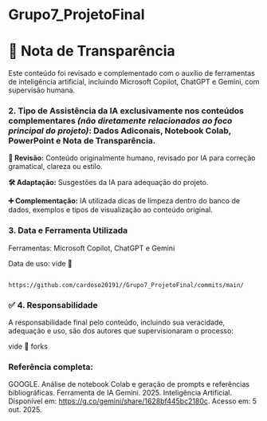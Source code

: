 # Grupo7_ProjetoFinal





# 📢 Nota de Transparência
Este conteúdo foi revisado e complementado com o auxílio de ferramentas de inteligência artificial, incluindo Microsoft Copilot, ChatGPT e Gemini, com supervisão humana.

### 2. Tipo de Assistência da IA exclusivamente nos conteúdos **complementares** *(não diretamente relacionados ao foco principal do projeto)*: Dados Adiconais, Notebook Colab, PowerPoint e Nota de Transparência.

**🧹 Revisão:** Conteúdo originalmente humano, revisado por IA para correção gramatical, clareza ou estilo.

**🛠️ Adaptação:** Susgestões da IA para adequação do projeto.

**➕ Complementação:** IA utilizada dicas de limpeza dentro do banco de dados, exemplos e tipos de visualização ao conteúdo original.

### 3. Data e Ferramenta Utilizada
Ferramentas: Microsoft Copilot, ChatGPT e Gemini

Data de uso: vide  📁 
                   
                     https://github.com/cardoso20191//Grupo7_ProjetoFinal/commits/main/

### **✅ 4. Responsabilidade**
A responsabilidade final pelo conteúdo, incluindo sua veracidade, adequação e uso, são dos autores que supervisionaram o processo: 

vide 📁 forks
### Referência completa: 

GOOGLE. Análise de notebook Colab e geração de prompts e referências bibliográficas. Ferramenta de IA Gemini. 2025. Inteligência Artificial. Disponível em: https://g.co/gemini/share/1628bf445bc2180c. Acesso em: 5 out. 2025.

